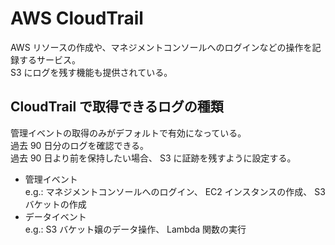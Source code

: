 # AWS CloudTrail  
AWS リソースの作成や、マネジメントコンソールへのログインなどの操作を記録するサービス。  
S3 にログを残す機能も提供されている。  

## CloudTrail で取得できるログの種類  
管理イベントの取得のみがデフォルトで有効になっている。  
過去 90 日分のログを確認できる。  
過去 90 日より前を保持したい場合、 S3 に証跡を残すように設定する。   
- 管理イベント  
  e.g.: マネジメントコンソールへのログイン、 EC2 インスタンスの作成、 S3 バケットの作成  
- データイベント  
  e.g.: S3 バケット嬢のデータ操作、 Lambda 関数の実行
